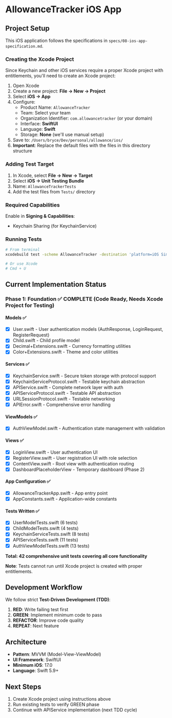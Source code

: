 # AllowanceTracker iOS App

## Project Setup

This iOS application follows the specifications in `specs/08-ios-app-specification.md`.

### Creating the Xcode Project

Since Keychain and other iOS services require a proper Xcode project with entitlements, you'll need to create an Xcode project:

1. Open Xcode
2. Create a new project: **File → New → Project**
3. Select **iOS → App**
4. Configure:
   - Product Name: `AllowanceTracker`
   - Team: Select your team
   - Organization Identifier: `com.allowancetracker` (or your domain)
   - Interface: **SwiftUI**
   - Language: **Swift**
   - Storage: **None** (we'll use manual setup)
5. Save to: `/Users/bryce/Dev/personal/allowance/ios/`
6. **Important**: Replace the default files with the files in this directory structure

### Adding Test Target

1. In Xcode, select **File → New → Target**
2. Select **iOS → Unit Testing Bundle**
3. Name: `AllowanceTrackerTests`
4. Add the test files from `Tests/` directory

### Required Capabilities

Enable in **Signing & Capabilities**:
- Keychain Sharing (for KeychainService)

### Running Tests

```bash
# From terminal
xcodebuild test -scheme AllowanceTracker -destination 'platform=iOS Simulator,name=iPhone 15'

# Or use Xcode
# Cmd + U
```

## Current Implementation Status

### Phase 1: Foundation ✅ COMPLETE (Code Ready, Needs Xcode Project for Testing)

#### Models ✅
- [x] User.swift - User authentication models (AuthResponse, LoginRequest, RegisterRequest)
- [x] Child.swift - Child profile model
- [x] Decimal+Extensions.swift - Currency formatting utilities
- [x] Color+Extensions.swift - Theme and color utilities

#### Services ✅
- [x] KeychainService.swift - Secure token storage with protocol support
- [x] KeychainServiceProtocol.swift - Testable keychain abstraction
- [x] APIService.swift - Complete network layer with auth
- [x] APIServiceProtocol.swift - Testable API abstraction
- [x] URLSessionProtocol.swift - Testable networking
- [x] APIError.swift - Comprehensive error handling

#### ViewModels ✅
- [x] AuthViewModel.swift - Authentication state management with validation

#### Views ✅
- [x] LoginView.swift - User authentication UI
- [x] RegisterView.swift - User registration UI with role selection
- [x] ContentView.swift - Root view with authentication routing
- [x] DashboardPlaceholderView - Temporary dashboard (Phase 2)

#### App Configuration ✅
- [x] AllowanceTrackerApp.swift - App entry point
- [x] AppConstants.swift - Application-wide constants

#### Tests Written ✅
- [x] UserModelTests.swift (6 tests)
- [x] ChildModelTests.swift (4 tests)
- [x] KeychainServiceTests.swift (8 tests)
- [x] APIServiceTests.swift (11 tests)
- [x] AuthViewModelTests.swift (13 tests)

**Total: 42 comprehensive unit tests covering all core functionality**

**Note**: Tests cannot run until Xcode project is created with proper entitlements.

## Development Workflow

We follow strict **Test-Driven Development (TDD)**:

1. **RED**: Write failing test first
2. **GREEN**: Implement minimum code to pass
3. **REFACTOR**: Improve code quality
4. **REPEAT**: Next feature

## Architecture

- **Pattern**: MVVM (Model-View-ViewModel)
- **UI Framework**: SwiftUI
- **Minimum iOS**: 17.0
- **Language**: Swift 5.9+

## Next Steps

1. Create Xcode project using instructions above
2. Run existing tests to verify GREEN phase
3. Continue with APIService implementation (next TDD cycle)
